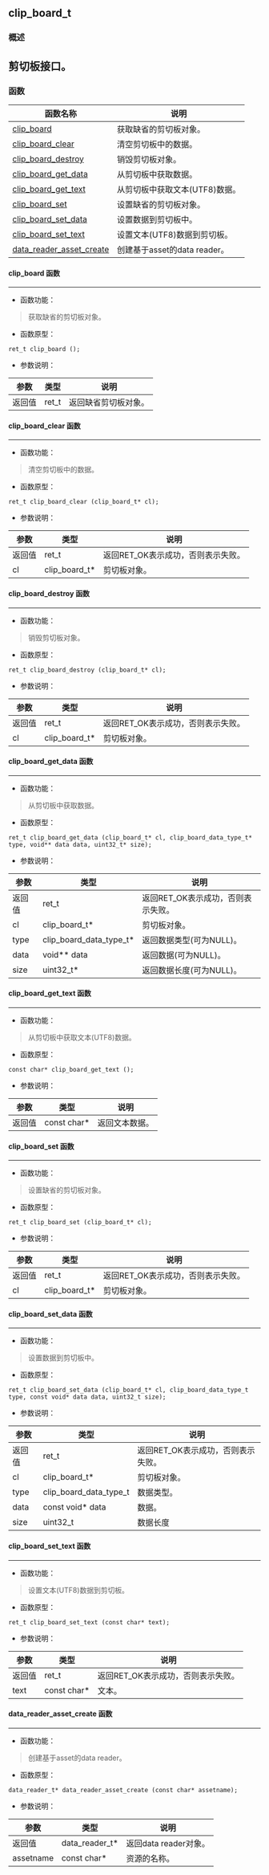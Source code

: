 ## clip\_board\_t
### 概述
剪切板接口。
----------------------------------
### 函数
<p id="clip_board_t_methods">

| 函数名称 | 说明 | 
| -------- | ------------ | 
| <a href="#clip_board_t_clip_board">clip\_board</a> | 获取缺省的剪切板对象。 |
| <a href="#clip_board_t_clip_board_clear">clip\_board\_clear</a> | 清空剪切板中的数据。 |
| <a href="#clip_board_t_clip_board_destroy">clip\_board\_destroy</a> | 销毁剪切板对象。 |
| <a href="#clip_board_t_clip_board_get_data">clip\_board\_get\_data</a> | 从剪切板中获取数据。 |
| <a href="#clip_board_t_clip_board_get_text">clip\_board\_get\_text</a> | 从剪切板中获取文本(UTF8)数据。 |
| <a href="#clip_board_t_clip_board_set">clip\_board\_set</a> | 设置缺省的剪切板对象。 |
| <a href="#clip_board_t_clip_board_set_data">clip\_board\_set\_data</a> | 设置数据到剪切板中。 |
| <a href="#clip_board_t_clip_board_set_text">clip\_board\_set\_text</a> | 设置文本(UTF8)数据到剪切板。 |
| <a href="#clip_board_t_data_reader_asset_create">data\_reader\_asset\_create</a> | 创建基于asset的data reader。 |
#### clip\_board 函数
-----------------------

* 函数功能：

> <p id="clip_board_t_clip_board">获取缺省的剪切板对象。

* 函数原型：

```
ret_t clip_board ();
```

* 参数说明：

| 参数 | 类型 | 说明 |
| -------- | ----- | --------- |
| 返回值 | ret\_t | 返回缺省剪切板对象。 |
#### clip\_board\_clear 函数
-----------------------

* 函数功能：

> <p id="clip_board_t_clip_board_clear">清空剪切板中的数据。

* 函数原型：

```
ret_t clip_board_clear (clip_board_t* cl);
```

* 参数说明：

| 参数 | 类型 | 说明 |
| -------- | ----- | --------- |
| 返回值 | ret\_t | 返回RET\_OK表示成功，否则表示失败。 |
| cl | clip\_board\_t* | 剪切板对象。 |
#### clip\_board\_destroy 函数
-----------------------

* 函数功能：

> <p id="clip_board_t_clip_board_destroy">销毁剪切板对象。

* 函数原型：

```
ret_t clip_board_destroy (clip_board_t* cl);
```

* 参数说明：

| 参数 | 类型 | 说明 |
| -------- | ----- | --------- |
| 返回值 | ret\_t | 返回RET\_OK表示成功，否则表示失败。 |
| cl | clip\_board\_t* | 剪切板对象。 |
#### clip\_board\_get\_data 函数
-----------------------

* 函数功能：

> <p id="clip_board_t_clip_board_get_data">从剪切板中获取数据。

* 函数原型：

```
ret_t clip_board_get_data (clip_board_t* cl, clip_board_data_type_t* type, void** data data, uint32_t* size);
```

* 参数说明：

| 参数 | 类型 | 说明 |
| -------- | ----- | --------- |
| 返回值 | ret\_t | 返回RET\_OK表示成功，否则表示失败。 |
| cl | clip\_board\_t* | 剪切板对象。 |
| type | clip\_board\_data\_type\_t* | 返回数据类型(可为NULL)。 |
| data | void** data | 返回数据(可为NULL)。 |
| size | uint32\_t* | 返回数据长度(可为NULL)。 |
#### clip\_board\_get\_text 函数
-----------------------

* 函数功能：

> <p id="clip_board_t_clip_board_get_text">从剪切板中获取文本(UTF8)数据。

* 函数原型：

```
const char* clip_board_get_text ();
```

* 参数说明：

| 参数 | 类型 | 说明 |
| -------- | ----- | --------- |
| 返回值 | const char* | 返回文本数据。 |
#### clip\_board\_set 函数
-----------------------

* 函数功能：

> <p id="clip_board_t_clip_board_set">设置缺省的剪切板对象。

* 函数原型：

```
ret_t clip_board_set (clip_board_t* cl);
```

* 参数说明：

| 参数 | 类型 | 说明 |
| -------- | ----- | --------- |
| 返回值 | ret\_t | 返回RET\_OK表示成功，否则表示失败。 |
| cl | clip\_board\_t* | 剪切板对象。 |
#### clip\_board\_set\_data 函数
-----------------------

* 函数功能：

> <p id="clip_board_t_clip_board_set_data">设置数据到剪切板中。

* 函数原型：

```
ret_t clip_board_set_data (clip_board_t* cl, clip_board_data_type_t type, const void* data data, uint32_t size);
```

* 参数说明：

| 参数 | 类型 | 说明 |
| -------- | ----- | --------- |
| 返回值 | ret\_t | 返回RET\_OK表示成功，否则表示失败。 |
| cl | clip\_board\_t* | 剪切板对象。 |
| type | clip\_board\_data\_type\_t | 数据类型。 |
| data | const void* data | 数据。 |
| size | uint32\_t | 数据长度 |
#### clip\_board\_set\_text 函数
-----------------------

* 函数功能：

> <p id="clip_board_t_clip_board_set_text">设置文本(UTF8)数据到剪切板。

* 函数原型：

```
ret_t clip_board_set_text (const char* text);
```

* 参数说明：

| 参数 | 类型 | 说明 |
| -------- | ----- | --------- |
| 返回值 | ret\_t | 返回RET\_OK表示成功，否则表示失败。 |
| text | const char* | 文本。 |
#### data\_reader\_asset\_create 函数
-----------------------

* 函数功能：

> <p id="clip_board_t_data_reader_asset_create">创建基于asset的data reader。

* 函数原型：

```
data_reader_t* data_reader_asset_create (const char* assetname);
```

* 参数说明：

| 参数 | 类型 | 说明 |
| -------- | ----- | --------- |
| 返回值 | data\_reader\_t* | 返回data reader对象。 |
| assetname | const char* | 资源的名称。 |
